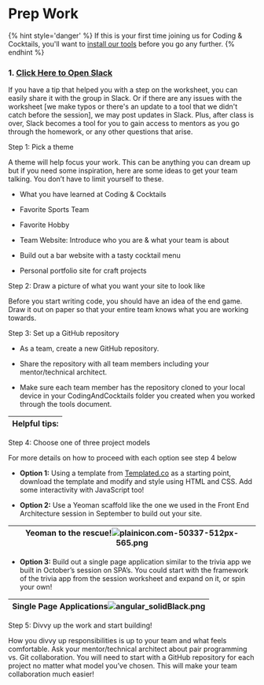 # Prep Work

{% hint style='danger' %}
If this is your first time joining us for Coding & Cocktails, you'll want to [install our tools](http://bit.ly/CnCTheTools) before you go any further.
{% endhint %}

### 1. <a href="https://kcwit.slack.com/messages/C0BGBKGG6">Click Here to Open Slack</a>

If you have a tip that helped you with a step on the worksheet, you can easily share it with the group in Slack. Or if there are any issues with the worksheet [we make typos or there's an update to a tool that we didn't catch before the session], we may post updates in Slack. Plus, after class is over, Slack becomes a tool for you to gain access to mentors as you go through the homework, or any other questions that arise.

Step 1: Pick a theme

A theme will help focus your work. This can be anything you can dream up but if you need some inspiration, here are some ideas to get your team talking. You don’t have to limit yourself to these.

* What you have learned at Coding &amp; Cocktails

* Favorite Sports Team

* Favorite Hobby

* Team Website: Introduce who you are &amp; what your team is about

* Build out a bar website with a tasty cocktail menu

* Personal portfolio site for craft projects

Step 2: Draw a picture of what you want your site to look like

Before you start writing code, you should have an idea of the end game. Draw it out on paper so that your entire team knows what you are working towards.

Step 3: Set up a GitHub repository

* As a team, create a new GitHub repository.

* Share the repository with all team members including your mentor/technical architect.

* Make sure each team member has the repository cloned to your local device in your CodingAndCocktails folder you created when you worked through the tools document.

| **Helpful tips:** |
| --- |

Step 4: Choose one of three project models

For more details on how to proceed with each option see step 4 below

* **Option 1:** Using a template from [Templated.co](https://templated.co/) as a starting point, download the template and modify and style using HTML and CSS. Add some interactivity with JavaScript too!

* **Option 2:** Use a Yeoman scaffold like the one we used in the Front End Architecture session in September to build out your site.

| **Yeoman to the rescue!**![](export/assets/image13png.png)plainicon.com-50337-512px-565.png |
| --- |

* **Option 3:** Build out a single page application similar to the trivia app we built in October’s session on SPA’s. You could start with the framework of the trivia app from the session worksheet and expand on it, or spin your own!

| **Single Page Applications**![](export/assets/image14png.png)angular_solidBlack.png |
| --- |

Step 5: Divvy up the work and start building!

How you divvy up responsibilities is up to your team and what feels comfortable. Ask your mentor/technical architect about pair programming vs. Git collaboration. You will need to start with a GitHub repository for each project no matter what model you’ve chosen. This will make your team collaboration much easier!

